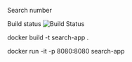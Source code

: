 Search number

Build status ![Build Status](https://github.com/galba84/binarySearch/actions/workflows/artifact.yaml/badge.svg)

docker build -t search-app .  

docker run -it -p 8080:8080 search-app

